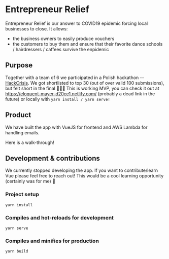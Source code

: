 # Entrepreneur Relief
Entrepreneur Relief is our answer to COVID19 epidemic forcing local businesses to close. It allows:
- the business owners to easily produce vouchers
- the customers to buy them and ensure that their favorite dance schools / hairdressers / caffees survive the enpidemic

## Purpose
Together with a team of 6 we participated in a Polish hackathon -- [HackCrisis](https://www.hackcrisis.com/). We got shortlisted to top 30 (out of over valid 100 submissions), but felt short in the final 🤷🏻‍♂️
This is working MVP, you can check it out at https://eloquent-mayer-d20ce1.netlify.com/ (probably a dead link in the future) or locally with `yarn install / yarn serve!`

## Product
We have built the app with VueJS for frontend and AWS Lambda for handling emails.

Here is a walk-through!

## Development & contributions
We currently stopped developing the app. If you want to contribute/learn Vue please feel free to reach out! This would be a cool learning opportunity (certainly was for me) 🚀

### Project setup
```
yarn install
```

### Compiles and hot-reloads for development
```
yarn serve
```

### Compiles and minifies for production
```
yarn build
```
